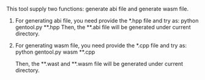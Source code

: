 This tool supply two functions: generate abi file and generate wasm file.

1. For generating abi file, you need provide the *.hpp file and try as:
	python gentool.py **.hpp
   Then, the **.abi file will be generated under current directory.

2. For generating wasm file, you need provide the *.cpp file and try as:
	python gentool.py wasm **.cpp

   Then, the **.wast and **.wasm file will be generated under current directory.
